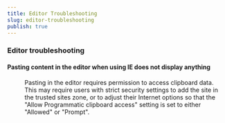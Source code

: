 ```yaml
---
title: Editor Troubleshooting
slug: editor-troubleshooting
publish: true
---
```


### Editor troubleshooting
 <dl> <dt> 

#### Pasting content in the editor when using IE does not display anything
 </dt> <dd>Pasting in the editor requires permission to access clipboard data. This may require users with strict security settings to add the site in the trusted sites zone, or to adjust their Internet options so that the "Allow Programmatic clipboard access" setting is set to either "Allowed" or "Prompt".</dd> </dl>